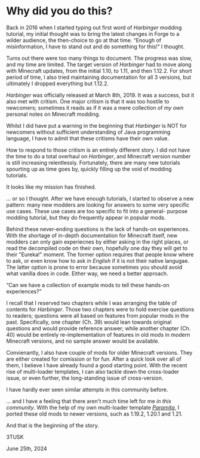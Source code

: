 # Why did you do this?

Back in 2016 when I started typing out first word of *Harbinger* modding tutorial, my initial thought was 
to bring the latest changes in Forge to a wilder audience, the then-choice to go at that time. “Enough of 
misinformation, I have to stand out and do something for this!” I thought.

Turns out there were too many things to document. The progress was slow, and my time are limited. The target 
version of *Harbinger* had to move along with Minecraft updates, from the initial 1.10, to 1.11, and then 
1.12.2. For short period of time, I also tried maintaining documentation for all 3 versions, but ultimately 
I dropped everything but 1.12.2.

*Harbinger* was officially released at March 8th, 2019. It was a success, but it also met with critism. 
One major critism is that it was too hostile to newcomers; sometimes it reads as if it was a mere collection 
of *my own* personal notes on Minecraft modding. 

Whilst I did have put a warning in the beginning that *Harbinger* is NOT for newcomers without sufficient 
understanding of Java programming language, I have to admit that these critisms have their own value. 

How to respond to those critism is an entirely different story. I did not have the time to do a total overhaul 
on *Harbinger*, and Minecraft version number is still increasing relentlessly. Fortunately, there are many new 
tutorials spourting up as time goes by, quickly filling up the void of modding tutorials. 

It looks like my mission has finished.

... or so I thought. After we have enough tutorials, I started to observe a new pattern: many new modders are 
looking for answers to some very specific use cases. These use cases are too specific to fit into a general-
purpose modding tutorial, but they do frequently appear in popular mods. 

Behind these never-ending questions is the lack of hands-on experiences. With the shortage of in-depth documentation 
for Minecraft itself, new modders can only gain experiecnes by either asking in the right places, or read the 
decompiled code on their own, hopefully one day they will get to their "Eureka!" moment. The former option requires 
that people know where to ask, or even know how to ask *in English* if it is not their native langugae. The latter 
option is prone to error because sometimes you should avoid what vanilla does in code. Either way, we need a better 
approach.

“Can we have a collection of example mods to tell these hands-on experiences?” 

I recall that I reserved two chapters while I was arranging the table of contents for *Harbinger*. 
Those two chapters were to hold exercise questions to readers; questions were all based on features from popular mods 
in the past. Specifically, one chapter (Ch. 39) would lean towards original questions and would provide reference 
answer; while another chapter (Ch. 40) would be entirely re-implementation of features in old mods in modern Minecraft 
versions, and no sample answer would be available. 

Convienantly, I also have couple of mods for older Minecraft versions. They are either created for comission or for 
fun. After a quick look over all of them, I believe I have already found a good starting point. With the recent rise 
of multi-loader templates, I can also tackle down the cross-loader issue, or even further, the long-standing issue 
of cross-version.

I have hardly ever seen similar attempts in this community before.

... and I have a feeling that there aren't much time left for me *in this community*. With the help of my own 
multi-loader template [*Paramita*][1], I ported these old mods to newer versions, such as 1.19.2, 1.20.1 and 1.21. 

And that is the beginning of the story.



3TUSK

June 25th, 2024


[1]: https://github.com/3TUSK/Paramita
